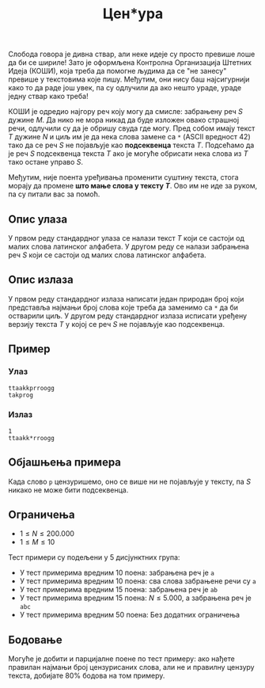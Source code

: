 ﻿---
title: Цен*ура
timelimit: 1.0 # у секундама
memlimit: 64   # y MB
owner: takprog # власник је онај ко ради на задатку
origin: # опционо (ако се зна одакле је задатак преузет, пожељно је навести извор)
tags: [] # сваки задатак може бити означен према унапред договореној листи ознака
status: KOMPLETAN # један од: "IZRADA", "PREGLED" или "KOMPLETAN".
status-date: 2024-08-15 # датум у формату YYYY-MM-DD од када је задатак у наведеном статусу
solutions:
  - name: ex0
    lang: [cpp]
    desc: ""
    tags: []
---

Слобода говора је дивна ствар, али неке идеје су просто превише лоше да би се шириле! Зато је оформљена Контролна Организација Штетних Идеја (КОШИ), која треба да помогне људима да се "не занесу" превише у текстовима које пишу. Међутим, они нису  баш најсигурнији како то да раде још увек, па су одлучили да ако нешто ураде, ураде једну ствар како треба!

КОШИ је одредио најгору реч коју могу да смисле: забрањену реч $S$ дужине $M$. Да нико не мора никад да буде изложен овако страшној речи, одлучили су да је обришу свуда где могу. Пред собом имају текст $T$ дужине $N$ и циљ им је да нека слова замене са `*` (ASCII вредност $42$) тако да се реч $S$ не појављује као **подсеквенца** текста  $T$. Подсећамо да је реч $S$ подсеквенца текста $T$ ако је могуће обрисати нека слова из $T$ тако остане управо $S$.

Међутим, није поента уређивања променити суштину текста, стога морају да промене **што мање слова у тексту $T$**. Ово им не иде за руком, па су питали вас за помоћ.
## Опис улаза
У првом реду стандардног улаза се налази текст $T$ који се састоји од малих слова латинског алфабета. У другом реду се налази забрањена реч $S$ који се састоји од малих слова латинског алфабета.
## Опис излаза
У првом реду стандардног излаза написати један природан број који представља најмањи број слова које треба да заменимо са  `*` да би остварили циљ. У другом реду стандардног излаза исписати уређену верзију текста $T$ у којој се реч $S$ не појављује као подсеквенца.
## Пример

### Улаз

```
ttaakkprroogg
takprog
```

### Излаз

```
1
ttaakk*rroogg
```
## Објашњења примера
Када слово `p` цензуришемо, оно се више ни не појављује у тексту, па $S$ никако не може бити подсеквенца.
## Ограничења
-   $1 \leq N \leq 200.000$
-   $1 \leq M \leq 10$

Тест примери су подељени у 5 дисјунктних група:

-   У тест примерима вредним $10$ поена: забрањена реч је `a`
-   У тест примерима вредним $10$ поена: сва слова забрањенe речи су `a`
-   У тест примерима вредним $15$ поена: забрањена реч је `ab`
-   У тест примерима вредним $15$ поена: $N \leq 5.000$, а забрањена реч је `abc`
-   У тест примерима вредним $50$ поена: Без додатних ограничења
## Бодовање
Могуће је добити и парцијалне поене по тест примеру: ако нађете правилан најмањи број цензурисаних слова, али не и правилну цензуру текста, добијате 80% бодова на том примеру.
